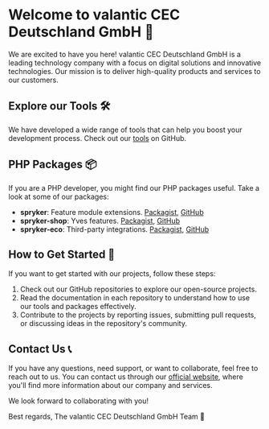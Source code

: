 # Welcome to valantic CEC Deutschland GmbH 👋

We are excited to have you here! valantic CEC Deutschland GmbH is a leading technology company with a focus on digital solutions and innovative technologies. Our mission is to deliver high-quality products and services to our customers.

## Explore our Tools 🛠️

We have developed a wide range of tools that can help you boost your development process. Check out our [tools](https://github.com/search?q=topic%3Atooling+org%3Avalantic-CEC-Deutschland-GmbH+fork%3Atrue&type=repositories) on GitHub.

## PHP Packages 📦

If you are a PHP developer, you might find our PHP packages useful. Take a look at some of our packages:

- **spryker**: Feature module extensions. [Packagist](https://packagist.org/packages/valantic-spryker), [GitHub](https://github.com/search?q=topic%3Aspryker+org%3Avalantic-CEC-Deutschland-GmbH+fork%3Atrue&type=repositories)
- **spryker-shop**: Yves features. [Packagist](https://packagist.org/packages/valantic-spryker-shop), [GitHub](https://github.com/search?q=topic%3Aspryker-shop+org%3Avalantic-CEC-Deutschland-GmbH+fork%3Atrue&type=repositories)
- **spryker-eco**: Third-party integrations. [Packagist](https://packagist.org/packages/valantic-spryker-eco), [GitHub](https://github.com/search?q=topic%3Aspryker-eco+org%3Avalantic-CEC-Deutschland-GmbH+fork%3Atrue&type=repositories)

## How to Get Started 🚀

If you want to get started with our projects, follow these steps:

1. Check out our GitHub repositories to explore our open-source projects.
2. Read the documentation in each repository to understand how to use our tools and packages effectively.
3. Contribute to the projects by reporting issues, submitting pull requests, or discussing ideas in the repository's community.

## Contact Us 📞

If you have any questions, need support, or want to collaborate, feel free to reach out to us. You can contact us through our [official website](https://www.valantic.com/en/), where you'll find more information about our company and services.

We look forward to collaborating with you!

Best regards,
The valantic CEC Deutschland GmbH Team 🤝